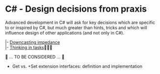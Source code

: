 # C# - Design decisions from praxis

Advanced development in C# will ask for key decisions which are specific to or inspired by C#, but much greater than hints, tricks and which will influence design of other applications (and not only in C#).

|- [Downcasting impedance](readme+/cs_downcast-impedance.md)\
|- [Thinking in tasks](cs_think-tasks.md):construction::pencil::construction:

:construction: ... TO BE CONSIDERED ... :construction: 

+ Get vs. +Set extension interfaces: definition and implementation

